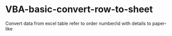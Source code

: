 # VBA-basic-convert-row-to-sheet
Convert data from excel table refer to order number/id with details to paper-like
